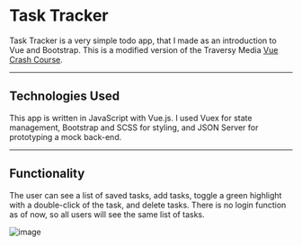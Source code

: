 # Task Tracker

Task Tracker is a very simple todo app, that I made as an introduction to Vue and Bootstrap. This is a modified version of the Traversy Media [Vue Crash Course](https://youtu.be/qZXt1Aom3Cs).

---

## Technologies Used

This app is written in JavaScript with Vue.js. I used Vuex for state management, Bootstrap and SCSS for styling, and JSON Server for prototyping a mock back-end.

---

## Functionality

The user can see a list of saved tasks, add tasks, toggle a green highlight with a double-click of the task, and delete tasks. There is no login function as of now, so all users will see the same list of tasks.

![image](https://user-images.githubusercontent.com/30156468/201470379-b71da6c3-a972-4a5f-9c6b-257f6ec3d573.png)
